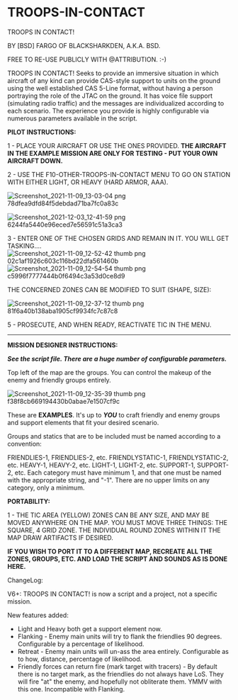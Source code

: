 # TROOPS-IN-CONTACT

TROOPS IN CONTACT! 

BY [BSD] FARGO OF BLACKSHARKDEN,  A.K.A. BSD.

FREE TO RE-USE PUBLICLY WITH @ATTRIBUTION. :-)

TROOPS IN CONTACT! Seeks to provide an immersive situation in which aircraft of any kind can provide CAS-style support to units on the ground using the well established CAS 5-Line format, without having a person portraying the role of the JTAC on the ground. It has voice file support (simulating radio traffic) and the messages are individualized according to each scenario. The experience you provide is highly configurable via numerous parameters available in the script.

**PILOT INSTRUCTIONS:**

1 - PLACE YOUR AIRCRAFT OR USE THE ONES PROVIDED. **THE AIRCRAFT IN THE EXAMPLE MISSION ARE ONLY FOR TESTING - PUT YOUR OWN AIRCRAFT DOWN.**

2 - USE THE F10-OTHER-TROOPS-IN-CONTACT MENU TO GO ON STATION WITH EITHER LIGHT, OR HEAVY (HARD ARMOR, AAA).

![Screenshot_2021-11-09_13-03-04 png 78dfea9dfd84f5debdad71ba7fc0a83c](https://user-images.githubusercontent.com/32640017/145649298-2674d636-79d9-4506-874b-143fc1a10e06.png)


![Screenshot_2021-12-03_12-41-59 png 6244fa5440e96eced7e56591c51a3ca3](https://user-images.githubusercontent.com/32640017/145649309-68a8519a-51a4-4d2e-a3ad-f51434cdb4c8.png)


3 - ENTER ONE OF THE CHOSEN GRIDS AND REMAIN IN IT. YOU WILL GET TASKING....
![Screenshot_2021-11-09_12-52-42 thumb png 02c1af1926c603c116bd22dfa561460b](https://user-images.githubusercontent.com/32640017/145649380-94d8ffbb-f5e2-481d-95d5-32ede82f5285.png)
![Screenshot_2021-11-09_12-54-54 thumb png c5996f7777444b0f6494c3a53d0ce8d9](https://user-images.githubusercontent.com/32640017/145649388-0463af62-aff7-482a-9a52-7cd0834e6f84.png)

THE CONCERNED ZONES CAN BE MODIFIED TO SUIT (SHAPE, SIZE):

![Screenshot_2021-11-09_12-37-12 thumb png 81f6a40b138aba1905cf9934fc7c87c8](https://user-images.githubusercontent.com/32640017/145649470-e7b831c3-8978-4f35-ad2e-0049c975aa38.png)

5 - PROSECUTE, AND WHEN READY, REACTIVATE TIC IN THE MENU.

---------------------------------------------------

**MISSION DESIGNER INSTRUCTIONS:**

***See the script file. There are a huge number of configurable parameters.***

Top left of the map are the groups. You can control the makeup of the enemy and friendly groups entirely.

![Screenshot_2021-11-09_12-35-39 thumb png f38f8cb669194430b0abae7e1507cf9c](https://user-images.githubusercontent.com/32640017/145649572-b3118cb2-5fe0-458f-9f49-1551401e0525.png)

These are **EXAMPLES**.  It's up to **_YOU_** to craft friendly and enemy groups and support elements that fit your desired scenario.

Groups and statics that are to be included must be named according to a convention:

FRIENDLIES-1, FRIENDLIES-2, etc.
FRIENDLYSTATIC-1, FRIENDLYSTATIC-2, etc.
HEAVY-1, HEAVY-2, etc.
LIGHT-1, LIGHT-2, etc.
SUPPORT-1, SUPPORT-2, etc.
 Each category must have minimum 1, and that one must be named with the appropriate string, and "-1". There are no upper limits on any category, only a minimum.


**PORTABILITY:**

1 - THE TIC AREA (YELLOW)  ZONES CAN BE ANY SIZE, AND MAY BE MOVED ANYWHERE ON THE MAP. YOU MUST MOVE THREE THINGS:
THE SQUARE, 4 GRID ZONE. 
THE INDIVIDUAL ROUND ZONES WITHIN IT
THE MAP DRAW ARTIFACTS IF DESIRED.

**IF YOU WISH TO PORT IT TO A DIFFERENT MAP, RECREATE ALL THE ZONES, GROUPS, ETC. AND LOAD THE SCRIPT AND SOUNDS AS IS DONE HERE.**

ChangeLog:

V6+: TROOPS IN CONTACT! is now a script and a project, not a specific mission.

New features added:
- Light and Heavy both get a support element now. 
- Flanking - Enemy main units will try to flank the friendlies 90 degrees. Configurable by a percentage of likelihood.
- Retreat - Enemy main units will un-ass the area entirely. Configurable as to how, distance, percentage of likelihood.
- Friendly forces can return fire (mark target with tracers) - By default there is no target mark, as the friendlies do not always have LoS. They will fire "at" the enemy, and hopefully not obliterate them. YMMV with this one. Incompatible with Flanking.

